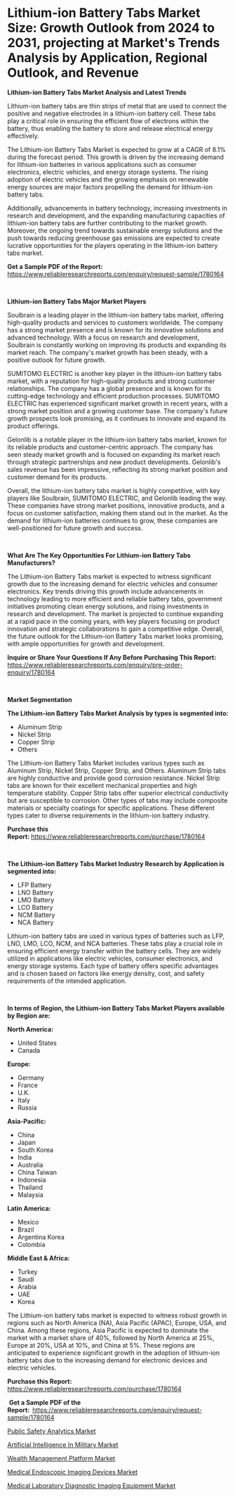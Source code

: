 <p><h1>Lithium-ion Battery Tabs Market Size: Growth Outlook from 2024 to 2031, projecting at Market's Trends Analysis by Application, Regional Outlook, and Revenue</h1></p><p><strong>Lithium-ion Battery Tabs Market Analysis and Latest Trends</strong></p>
<p><p>Lithium-ion battery tabs are thin strips of metal that are used to connect the positive and negative electrodes in a lithium-ion battery cell. These tabs play a critical role in ensuring the efficient flow of electrons within the battery, thus enabling the battery to store and release electrical energy effectively.</p><p>The Lithium-ion Battery Tabs Market is expected to grow at a CAGR of 8.1% during the forecast period. This growth is driven by the increasing demand for lithium-ion batteries in various applications such as consumer electronics, electric vehicles, and energy storage systems. The rising adoption of electric vehicles and the growing emphasis on renewable energy sources are major factors propelling the demand for lithium-ion battery tabs.</p><p>Additionally, advancements in battery technology, increasing investments in research and development, and the expanding manufacturing capacities of lithium-ion battery tabs are further contributing to the market growth. Moreover, the ongoing trend towards sustainable energy solutions and the push towards reducing greenhouse gas emissions are expected to create lucrative opportunities for the players operating in the lithium-ion battery tabs market.</p></p>
<p><strong>Get a Sample PDF of the Report:&nbsp;</strong> <a href="https://www.reliableresearchreports.com/enquiry/request-sample/1780164">https://www.reliableresearchreports.com/enquiry/request-sample/1780164</a></p>
<p>&nbsp;</p>
<p><strong>Lithium-ion Battery Tabs Major Market Players</strong></p>
<p><p>Soulbrain is a leading player in the lithium-ion battery tabs market, offering high-quality products and services to customers worldwide. The company has a strong market presence and is known for its innovative solutions and advanced technology. With a focus on research and development, Soulbrain is constantly working on improving its products and expanding its market reach. The company's market growth has been steady, with a positive outlook for future growth.</p><p>SUMITOMO ELECTRIC is another key player in the lithium-ion battery tabs market, with a reputation for high-quality products and strong customer relationships. The company has a global presence and is known for its cutting-edge technology and efficient production processes. SUMITOMO ELECTRIC has experienced significant market growth in recent years, with a strong market position and a growing customer base. The company's future growth prospects look promising, as it continues to innovate and expand its product offerings.</p><p>Gelonlib is a notable player in the lithium-ion battery tabs market, known for its reliable products and customer-centric approach. The company has seen steady market growth and is focused on expanding its market reach through strategic partnerships and new product developments. Gelonlib's sales revenue has been impressive, reflecting its strong market position and customer demand for its products.</p><p>Overall, the lithium-ion battery tabs market is highly competitive, with key players like Soulbrain, SUMITOMO ELECTRIC, and Gelonlib leading the way. These companies have strong market positions, innovative products, and a focus on customer satisfaction, making them stand out in the market. As the demand for lithium-ion batteries continues to grow, these companies are well-positioned for future growth and success.</p></p>
<p>&nbsp;</p>
<p><strong>What Are The Key Opportunities For Lithium-ion Battery Tabs Manufacturers?</strong></p>
<p><p>The Lithium-ion Battery Tabs market is expected to witness significant growth due to the increasing demand for electric vehicles and consumer electronics. Key trends driving this growth include advancements in technology leading to more efficient and reliable battery tabs, government initiatives promoting clean energy solutions, and rising investments in research and development. The market is projected to continue expanding at a rapid pace in the coming years, with key players focusing on product innovation and strategic collaborations to gain a competitive edge. Overall, the future outlook for the Lithium-ion Battery Tabs market looks promising, with ample opportunities for growth and development.</p></p>
<p><strong>Inquire or Share Your Questions If Any Before Purchasing This Report:</strong> <a href="https://www.reliableresearchreports.com/enquiry/pre-order-enquiry/1780164">https://www.reliableresearchreports.com/enquiry/pre-order-enquiry/1780164</a></p>
<p>&nbsp;</p>
<p><strong>Market Segmentation</strong></p>
<p><strong>The Lithium-ion Battery Tabs Market Analysis by types is segmented into:</strong></p>
<p><ul><li>Aluminum Strip</li><li>Nickel Strip</li><li>Copper Strip</li><li>Others</li></ul></p>
<p><p>The Lithium-ion Battery Tabs Market includes various types such as Aluminum Strip, Nickel Strip, Copper Strip, and Others. Aluminum Strip tabs are highly conductive and provide good corrosion resistance. Nickel Strip tabs are known for their excellent mechanical properties and high temperature stability. Copper Strip tabs offer superior electrical conductivity but are susceptible to corrosion. Other types of tabs may include composite materials or specialty coatings for specific applications. These different types cater to diverse requirements in the lithium-ion battery industry.</p></p>
<p><strong>Purchase this Report:&nbsp;</strong><a href="https://www.reliableresearchreports.com/purchase/1780164">https://www.reliableresearchreports.com/purchase/1780164</a></p>
<p>&nbsp;</p>
<p><strong>The Lithium-ion Battery Tabs Market Industry Research by Application is segmented into:</strong></p>
<p><ul><li>LFP Battery</li><li>LNO Battery</li><li>LMO Battery</li><li>LCO Battery</li><li>NCM Battery</li><li>NCA Battery</li></ul></p>
<p><p>Lithium-ion battery tabs are used in various types of batteries such as LFP, LNO, LMO, LCO, NCM, and NCA batteries. These tabs play a crucial role in ensuring efficient energy transfer within the battery cells. They are widely utilized in applications like electric vehicles, consumer electronics, and energy storage systems. Each type of battery offers specific advantages and is chosen based on factors like energy density, cost, and safety requirements of the intended application.</p></p>
<p>&nbsp;</p>
<p><strong>In terms of Region, the Lithium-ion Battery Tabs Market Players available by Region are:</strong></p>
<p>
    <p> <strong> North America: </strong>
        <ul>
            <li>United States</li>
            <li>Canada</li>
        </ul>
        </p> 
    <p> <strong> Europe: </strong>
        <ul>
            <li>Germany</li>
            <li>France</li>
            <li>U.K.</li>
            <li>Italy</li>
            <li>Russia</li>
        </ul>
        </p> 
    <p> <strong> Asia-Pacific: </strong>
        <ul>
            <li>China</li>
            <li>Japan</li>
            <li>South Korea</li>
            <li>India</li>
            <li>Australia</li>
            <li>China Taiwan</li>
            <li>Indonesia</li>
            <li>Thailand</li>
            <li>Malaysia</li>
        </ul>
        </p> 
    <p> <strong> Latin America: </strong>
        <ul>
            <li>Mexico</li>
            <li>Brazil</li>
            <li>Argentina Korea</li>
            <li>Colombia</li>
        </ul>
        </p> 
    <p> <strong> Middle East & Africa: </strong>
        <ul>
            <li>Turkey</li>
            <li>Saudi</li>
            <li>Arabia</li>
            <li>UAE</li>
            <li>Korea</li>
        </ul>
    </p>
    </p>
<p><p>The Lithium-ion battery tabs market is expected to witness robust growth in regions such as North America (NA), Asia Pacific (APAC), Europe, USA, and China. Among these regions, Asia Pacific is expected to dominate the market with a market share of 40%, followed by North America at 25%, Europe at 20%, USA at 10%, and China at 5%. These regions are anticipated to experience significant growth in the adoption of lithium-ion battery tabs due to the increasing demand for electronic devices and electric vehicles.</p></p>
<p><strong>Purchase this Report: </strong><a href="https://www.reliableresearchreports.com/purchase/1780164">https://www.reliableresearchreports.com/purchase/1780164</a></p>
<p>&nbsp;<strong>Get a Sample PDF of the Report:&nbsp;&nbsp;</strong><a href="https://www.reliableresearchreports.com/enquiry/request-sample/1780164">https://www.reliableresearchreports.com/enquiry/request-sample/1780164</a></p>
<p><strong></strong></p>
<p><p><a href="https://medium.com/@earlernser/public-safety-analytics-market-outlook-industry-overview-and-forecast-2024-to-2031-bdb5bcf33975">Public Safety Analytics Market</a></p><p><a href="https://medium.com/@earlernser/artificial-intelligence-in-military-market-outlook-industry-overview-and-forecast-2024-to-2031-03027b72c6a5">Artificial Intelligence In Military Market</a></p><p><a href="https://medium.com/@earlernser/wealth-management-platform-market-comprehensive-assessment-by-type-application-and-geography-4a59e11d1523">Wealth Management Platform Market</a></p><p><a href="https://issuu.com/reportprime-2/docs/medical-endoscopic-imaging-devices-market-size-203">Medical Endoscopic Imaging Devices Market</a></p><p><a href="https://issuu.com/reportprime-2/docs/medical-laboratory-diagnostic-imaging-equipment-ma">Medical Laboratory Diagnostic Imaging Equipment Market</a></p></p>